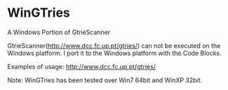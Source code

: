 WinGTries
=========

A Windows Portion of GtrieScanner

GtrieScanner(http://www.dcc.fc.up.pt/gtries/) can not be executed on the Windows platform.
I port it to the Windows platform with the Code Blocks.

Examples of usage: http://www.dcc.fc.up.pt/gtries/

Note:
WinGTries has been tested over Win7 64bit and WinXP 32bit.

